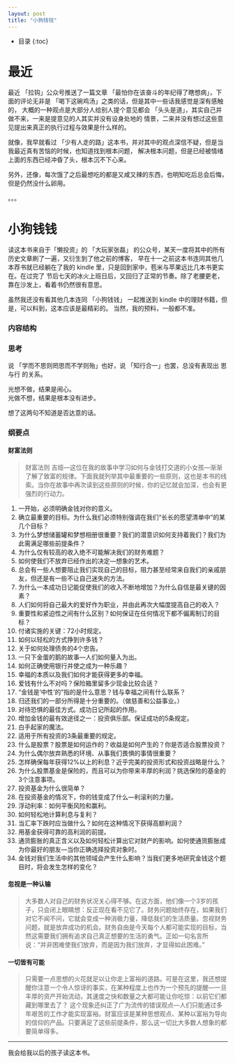 ```yaml
---
layout: post
title: "小狗钱钱"
---
```


* 目录
{:toc}

# 最近

最近 「拉钩」公众号推送了一篇文章 「最怕你在该奋斗的年纪得了瞎想病」，下面的评论无非是 「喝下这碗鸡汤」之类的话，但是其中一些话我感觉是深有感触的，
大概的一种观点是大部分人给别人提个意见都会 「头头是道」，其实自己并做不来，一来是提意见的人其实并没有设身处地的
情景，二来并没有想过这些意见提出来真正的执行过程与效果是什么样的。

就像，我早就看过 「少有人走的路」这本书，并对其中的观点深信不疑，但是当我最近真有苦恼的时候，也知道找到根本问题，
解决根本问题，但是已经被情绪上面的东西已经冲昏了头，根本沉不下心来。

另外，还像，每次饿了之后最想吃的都是又咸又辣的东西，也明知吃后总会后悔，但是仍然没什么卵用。

。。。

# 小狗钱钱

读这本书来自于「懒投资」的 「大玩家张磊」 的公众号，某天一度将其中的所有历史文章刷了一遍，又衍生到了他之前的博客，
早在十一之前这本书连同其他几本荐书就已经躺在了我的 kindle 里，只是回到家中，苞米与苹果远比几本书更实在。在过完了
节后七天的冰火上班日后，又回归了正常的节奏。除了老腰更老，靠在沙发上，看着书仍然很有意思。

虽然我还没有看其他几本连同 「小狗钱钱」 一起推送到 kindle 中的理财书籍，但是，可以料到，这本应该是最精彩的。
当然，我的预料，一般都不准。

### 内容结构

### 思考

说 「学而不思则罔思而不学则殆」也好，说 「知行合一」也罢，总没有表现出 思与行 的关系。

光想不做，结果是闹心。    
光做不想，结果是根本没有进步。    

想了这两句不知道是否达意的话。

### 纲要点

#### 财富法则

> 财富法则
吉娅—这位在我的故事中学习如何与金钱打交道的小女孩—渐渐了解了致富的规律。下面我就列举其中最重要的一些原则，这也是本书的线索。当你在故事中再次读到这些原则的时候，你的记忆就会加深，也会有更强烈的行动力。
>
1. 一开始，必须明确金钱对你的意义。
2. 确立最重要的目标。为什么我们必须特别强调在我们“长长的愿望清单中”的某几个目标？
3. 为什么梦想储蓄罐和梦想相册很重要？我们的潜意识如何支持着我们？我们为此需满足哪些前提条件？
4. 为什么仅有较高的收入绝不可能解决我们的财务难题？
5. 如何使我们不放弃已经作出的决定—想象的艺术。
6. 总会有一些人想要阻止我们实现自己的目标，阻力甚至经常来自我们的亲戚朋友，但还是有一些不让自己迷失的方法。
7. 为什么一本成功日记能促使我们的收入不断地增加？为什么自信是最关键的因素？
8. 人们如何将自己最大的爱好作为职业，并由此再次大幅度提高自己的收入？
9. 重要性和紧迫性之间有什么区别？如何保证在任何情况下都不偏离制订的目标？
10. 付诸实施的关键：72小时规定。
11. 如何以轻松的方式挣到许多钱？
12. 关于如何处理债务的4个忠告。
13. 一只下金蛋的鹅的故事—人们如何量入为出。
14. 如何正确使用银行并使之成为一种乐趣？
15. 幸福的本质以及我们如何才能获得更多的幸福。
16. 爱钱有什么不对吗？保险箱里留多少现金比较合适？
17. “金钱是‘中性’的”指的是什么意思？钱与幸福之间有什么联系？
18. 归还我们的一部分所得是十分重要的。（做慈善和公益事业。）
19. 对待恐惧的最佳方式。成功日记所起的作用。
20. 增加金钱的最有效途径之一：投资俱乐部。保证成功的5条规定。
21. 白手起家的魔法。
22. 适用于所有投资的3条最重要的规定。
23. 什么是股票？股票是如何运作的？收益是如何产生的？你是否适合股票投资？
24. 为什么偶尔放弃熟悉的环境、从事我们畏惧的事情很重要？
25. 怎样确保每年获得12%以上的利息？近乎完美的投资形式和投资战略是什么？
26. 为什么股票基金是保险的，而且可以为你带来丰厚的利润？挑选保险的基金的3个注意事项。
27. 投资基金为什么很简单？
28. 在投资基金的情况下，你的钱变成了什么—利滚利的力量。
29. 浮动利率：如何平衡风险和赢利。
30. 如何轻松地计算利息与复利？
31. 当汇率下跌时应当做什么？如何在这种情况下获得高额利润？
32. 用基金获得可靠的高利润的前提。
33. 通货膨胀的真正含义以及如何轻松计算出它对财产的影响。如何使通货膨胀成为你最好的朋友—当你正确选择投资对象时。
34. 金钱对我们生活中的其他领域会产生什么影响？当我们更多地研究金钱这个题目时，将会发生怎样的变化？



#### 忽视是一种认输

>大多数人对自己的财务状况关心得不够。在这方面，他们像一个3岁的孩子，只会闭上眼睛想：反正现在看不见它了。财务问题始终存在，如果我们对它不闻不问，它就会变成一种消极力量，降低我们的生活质量。忽视财务问题，就是放弃成功的机会。财务自由是今天每个人都可能实现的目标，当然这需要我们拥有追求自己真正想要的生活的勇气。正如一句名言所说：“并非困难使我们放弃，而是因为我们放弃，才显得如此困难。”

#### 一切皆有可能

> 只需要一点思想的火花就足以让你走上富裕的道路。可是在这里，我还想提醒你注意一个令人惊讶的事实，在某种程度上也作为一个预先的提醒—一旦丰厚的资产开始流动，其速度之快和数量之大都可能让你吃惊：以前它们都藏到哪里去了？
这个现象还纠正了广为流传的错误观点—人们只能通过多年艰苦的工作才能实现富裕。财富应该是某种思想观点、某种以富裕为导向的信仰的产品。只要满足了这些前提条件，那么这一切比大多数人想象的都要简单得多。


-----
我会给我以后的孩子读这本书。
